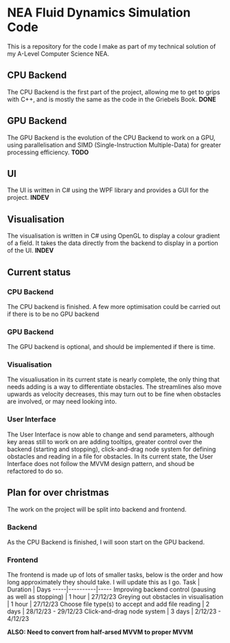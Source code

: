 # NEA Fluid Dynamics Simulation Code
This is a repository for the code I make as part of my technical solution of my A-Level Computer Science NEA.

## CPU Backend
The CPU Backend is the first part of the project, allowing me to get to grips with C++, and is mostly the same as the code in the Griebels Book. **DONE**

## GPU Backend
The GPU Backend is the evolution of the CPU Backend to work on a GPU, using parallelisation and SIMD (Single-Instruction Multiple-Data) for greater processing efficiency. **TODO**

## UI
The UI is written in C# using the WPF library and provides a GUI for the project. **INDEV**

## Visualisation
The visualisation is written in C# using OpenGL to display a colour gradient of a field. It takes the data directly from the backend to display in a portion of the UI. **INDEV**

## Current status
### CPU Backend
The CPU backend is finished. A few more optimisation could be carried out if there is to be no GPU backend

### GPU Backend
The GPU backend is optional, and should be implemented if there is time.

### Visualisation
The visualiusation in its current state is nearly complete, the only thing that needs adding is a way to differentiate obstacles. The streamlines also move upwards as velocity decreases, this may turn out to be fine when obstacles are involved, or may need looking into.

### User Interface
The User Interface is now able to change and send parameters, although key areas still to work on are adding tooltips, greater control over the backend (starting and stopping), click-and-drag node system for defining obstacles and reading in a file for obstacles. In its current state, the User Interface does not follow the MVVM design pattern, and shoud be refactored to do so.

## Plan for over christmas
The work on the project will be split into backend and frontend.
### Backend
As the CPU Backend is finished, I will soon start on the GPU backend.

### Frontend
The frontend is made up of lots of smaller tasks, below is the order and how long approximately they should take. I will update this as I go.
Task | Duration | Days
-----|----------|-----
Improving backend control (pausing as well as stopping) | 1 hour | 27/12/23
Greying out obstacles in visualisation | 1 hour | 27/12/23
Choose file type(s) to accept and add file reading | 2 days | 28/12/23 - 29/12/23
Click-and-drag node system | 3 days | 2/12/23 - 4/12/23

**ALSO: Need to convert from half-arsed MVVM to proper MVVM**
